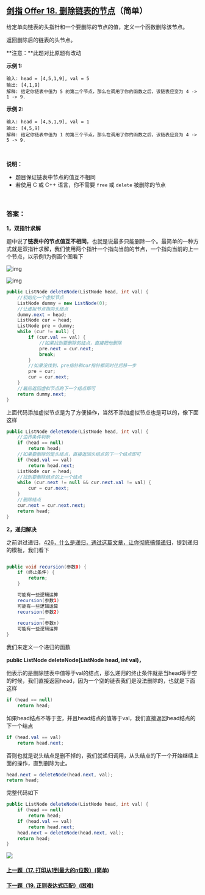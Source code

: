 ## [剑指 Offer 18. 删除链表的节点](https://leetcode-cn.com/problems/shan-chu-lian-biao-de-jie-dian-lcof/)（简单）

给定单向链表的头指针和一个要删除的节点的值，定义一个函数删除该节点。

返回删除后的链表的头节点。

**注意：**此题对比原题有改动

**示例 1:**

```
输入: head = [4,5,1,9], val = 5
输出: [4,1,9]
解释: 给定你链表中值为 5 的第二个节点，那么在调用了你的函数之后，该链表应变为 4 -> 1 -> 9.
```

**示例 2:**

```
输入: head = [4,5,1,9], val = 1
输出: [4,5,9]
解释: 给定你链表中值为 1 的第三个节点，那么在调用了你的函数之后，该链表应变为 4 -> 5 -> 9.
```

<br/>

**说明：**

- 题目保证链表中节点的值互不相同
- 若使用 C 或 C++ 语言，你不需要 `free` 或 `delete` 被删除的节点

<br/>

### 答案：

**1，双指针求解**

题中说了**链表中的节点值互不相同**，也就是说最多只能删除一个。最简单的一种方式就是双指针求解，我们使用两个指针一个指向当前的节点，一个指向当前的上一个节点，以示例1为例画个图看下

![img](https://mmbiz.qpic.cn/mmbiz_png/PGmTibd8KQBFl3kl5KpUKrGu3QkLniatNfibrhDp9n7gXL98pQguqexnpH39icKHnlPGibeUEDziczZPFvFJHHSbR5bA/640?wx_fmt=png&tp=webp&wxfrom=5&wx_lazy=1&wx_co=1)

![img](https://mmbiz.qpic.cn/mmbiz_png/PGmTibd8KQBFl3kl5KpUKrGu3QkLniatNf4gp1MichiaRD3vyiaTl9QniaX9N6uiaowNtAamwKOJ1ZPQdD7rdUu2EPG3Q/640?wx_fmt=png&tp=webp&wxfrom=5&wx_lazy=1&wx_co=1)

```java
public ListNode deleteNode(ListNode head, int val) {
    //初始化一个虚拟节点
    ListNode dummy = new ListNode(0);
    //让虚拟节点指向头结点
    dummy.next = head;
    ListNode cur = head;
    ListNode pre = dummy;
    while (cur != null) {
        if (cur.val == val) {
            //如果找到要删除的结点，直接把他删除
            pre.next = cur.next;
            break;
        }
        //如果没找到，pre指针和cur指针都同时往后移一步
        pre = cur;
        cur = cur.next;
    }
    //最后返回虚拟节点的下一个结点即可
    return dummy.next;
}
```

上面代码添加虚拟节点是为了方便操作，当然不添加虚拟节点也是可以的，像下面这样

```java
public ListNode deleteNode(ListNode head, int val) {
    //边界条件判断
    if (head == null)
        return head;
    //如果要删除的是头结点，直接返回头结点的下一个结点即可
    if (head.val == val)
        return head.next;
    ListNode cur = head;
    //找到要删除结点的上一个结点
    while (cur.next != null && cur.next.val != val) {
        cur = cur.next;
    }
    //删除结点
    cur.next = cur.next.next;
    return head;
}
```

**2，递归解决**

之前讲过递归，[426，什么是递归，通过这篇文章，让你彻底搞懂递归](https://mp.weixin.qq.com/s/PgSSYc50ajnbh8zD6Ei07g)，提到递归的模板，我们看下

```java

public void recursion(参数0) {
    if (终止条件) {
        return;
    }

    可能有一些逻辑运算
    recursion(参数1)
    可能有一些逻辑运算
    recursion(参数2)
            ……
    recursion(参数n)
    可能有一些逻辑运算
}
```

我们来定义一个递归的函数

**public ListNode deleteNode(ListNode head, int val)，**

他表示的是删除链表中值等于val的结点，那么递归的终止条件就是当head等于空的时候，我们直接返回head，因为一个空的链表我们是没法删除的，也就是下面这样

```java
if (head == null)
    return head;
```

如果head结点不等于空，并且head结点的值等于val，我们直接返回head结点的下一个结点

```java
if (head.val == val)
    return head.next;
```

否则也就是说头结点是删不掉的，我们就递归调用，从头结点的下一个开始继续上面的操作，直到删除为止。

```java
head.next = deleteNode(head.next, val);
return head;
```

完整代码如下

```java
public ListNode deleteNode(ListNode head, int val) {
    if (head == null)
        return head;
    if (head.val == val)
        return head.next;
    head.next = deleteNode(head.next, val);
    return head;
}
```



![](https://img-blog.csdnimg.cn/20200807155236311.png)

#### [上一题（17. 打印从1到最大的n位数）(简单)](https://github.com/sdwwld/leetCode/blob/master/src/main/java/com/wld/java/offer/剑指Offer17.md)

#### [下一题（19. 正则表达式匹配）(困难)](https://github.com/sdwwld/leetCode/blob/master/src/main/java/com/wld/java/offer/剑指Offer19.md)